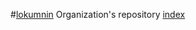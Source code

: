 #[lokumnin](https://github.com/lokumnin/lokumnin/)
Organization's repository
[index](https://lokumnin)
